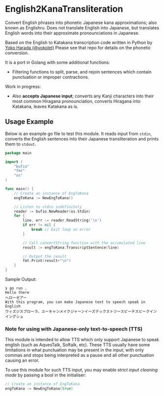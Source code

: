 # English2KanaTransliteration
Convert English phrases into phonetic Japanese kana approximations; also known as Englishru. Does not translate English into Japanese, but translates English words into their approximate pronounciations in Japanese.

Based on the English to Katakana transcription code written in Python by [Yoko Harada (@yokolet)](https://github.com/yokolet/transcript) Please see that repo for details on the phonetic conversion.

It is a port in Golang with some additional functions:
- Filtering functions to split, parse, and rejoin sentences which contain punctuation or improper contractions.

Work in progress:
- Also **accepts Japanese input**; converts any Kanji characters into their most common Hiragana pronounciation, converts Hiragana into Katakana, leaves Katakana as is.


## Usage Example
Below is an example go file to test this module. It reads input from `stdin`, converts the English sentences into their Japanese transliteration and prints them to `stdout`.

```go
package main

import (
	"bufio"
	"fmt"
	"os"
)

func main() {
	// Create an instance of EngToKana
	engToKana := NewEngToKana()

	// Listen to stdin indefinitely
	reader := bufio.NewReader(os.Stdin)
	for {
		line, err := reader.ReadString('\n')
		if err != nil {
			break // Exit loop on error
		}

		// Call convertString function with the accumulated line
		result := engToKana.TranscriptSentence(line)

		// Output the result
		fmt.Print(result+"\n")
	}
}
```

Sample Output:
```
❯ go run .
Hello there
ヘローゼアー
With this program, you can make Japanese text to speech speak in English
ウィズジスプローラ、ユーキャンメイクジャーンイーズテックストツースピーチスピークインイングシュ
```


### Note for using with Japanese-only text-to-speech (TTS)
This module is intended to allow TTS which only support Japanese to speak english (such as AquesTalk, Softalk, etc). These TTS usually have some limitations in what punctuation may be present in the input; with only commas and stops being interpreted as a pause and all other punctuation causing an error.

To use this module for such TTS input, you may enable *strict input cleaning mode* by passing a bool in the initialiser:
```go
// Create an instance of EngToKana
engToKana := NewEngToKana(true)
```